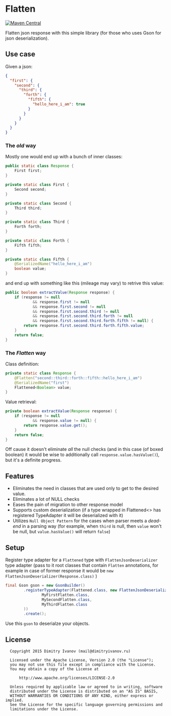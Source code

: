 # Flatten
[![Maven Central](https://img.shields.io/maven-central/v/ru.noties/flatten.svg)](http://search.maven.org/#search|ga|1|g%3A%22ru.noties%22%20AND%20a%3A%22flatten%22)

Flatten json response with this simple library (for those who uses Gson for json deserialization).

## Use case

Given a json:
```json
{
  "first": {
    "second": {
      "third": {
        "forth": {
          "fifth": {
            "hello_here_i_am": true
          }
        }
      }
    }
  }
}
```

### The *old* way
Mostly one would end up with a bunch of inner classes:
```java
public static class Response {
    First first;
}

private static class First {
    Second second;
}

private static class Second {
    Third third;
}

private static class Third {
    Forth forth;
}

private static class Forth {
    Fifth fifth;
}

private static class Fifth {
    @SerializedName("hello_here_i_am")
    boolean value;
}
```

and end up with something like this (mileage may vary) to retrive this value:
```java
public boolean extractValue(Response response) {
    if (response != null
            && response.first != null
            && response.first.second != null
            && response.first.second.third != null
            && response.first.second.third.forth != null
            && response.first.second.third.forth.fifth != null) {
        return response.first.second.third.forth.fifth.value;
    }
    return false;
}
```

### The *Flatten* way
Class definition:
```java
private static class Response {
    @Flatten("second::third::forth::fifth::hello_here_i_am")
    @SerializedName("first")
    Flattened<Boolean> value;
}
```

Value retrieval:
```java
private boolean extractValue(Response response) {
    if (response != null
            && response.value != null) {
        return response.value.get();
    }
    return false;
}
```
Off cause it doesn't eliminate *all* the null checks (and in this case (of boxed boolean) it would be wise to additionally call `response.value.hasValue()`), but it's a definite progress.

## Features
* Eliminates the need in classes that are used only to get to the desired value.
* Eliminates a lot of NULL checks
* Eases the pain of migration to other response model
* Supports custom deserialization (if a type wrapped in Flattened<> has registered TypeAdapter it will be deserialized with it)
* Utilizes `Null Object Pattern` for the cases when parser meets a *dead-end* in a parsing way (for example, when `third` is null, then `value` won't be null, but `value.hasValue()` will return `false`)

## Setup
Register type adapter for a `Flattened` type with `FlattenJsonDeserializer` type adapter (pass to it root classes that contain `Flatten` annotations, for example in case of former response it would be `new FlattenJsonDeserializer(Response.class)` )
```java
final Gson gson = new GsonBuilder()
        .registerTypeAdapter(Flattened.class, new FlattenJsonDeserializer(
                MyFirstFlatten.class,
                MySecondFlatten.class,
                MyThirdFlatten.class
        ))
        .create();
```

Use this `gson` to deserialze your objects.

## License

```
  Copyright 2015 Dimitry Ivanov (mail@dimitryivanov.ru)

  Licensed under the Apache License, Version 2.0 (the "License");
  you may not use this file except in compliance with the License.
  You may obtain a copy of the License at

      http://www.apache.org/licenses/LICENSE-2.0

  Unless required by applicable law or agreed to in writing, software
  distributed under the License is distributed on an "AS IS" BASIS,
  WITHOUT WARRANTIES OR CONDITIONS OF ANY KIND, either express or implied.
  See the License for the specific language governing permissions and
  limitations under the License.
```

